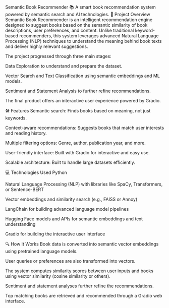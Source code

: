 Semantic Book Recommender
📚 A smart book recommendation system powered by semantic search and AI technologies.
🚀 Project Overview
Semantic Book Recommender is an intelligent recommendation engine designed to suggest books based on the semantic similarity of book descriptions, user preferences, and content. Unlike traditional keyword-based recommenders, this system leverages advanced Natural Language Processing (NLP) techniques to understand the meaning behind book texts and deliver highly relevant suggestions.

The project progressed through three main stages:

Data Exploration to understand and prepare the dataset.

Vector Search and Text Classification using semantic embeddings and ML models.

Sentiment and Statement Analysis to further refine recommendations.

The final product offers an interactive user experience powered by Gradio.

🛠 Features
Semantic search: Finds books based on meaning, not just keywords.

Context-aware recommendations: Suggests books that match user interests and reading history.

Multiple filtering options: Genre, author, publication year, and more.

User-friendly interface: Built with Gradio for interactive and easy use.

Scalable architecture: Built to handle large datasets efficiently.

💻 Technologies Used
Python

Natural Language Processing (NLP) with libraries like SpaCy, Transformers, or Sentence-BERT

Vector embeddings and similarity search (e.g., FAISS or Annoy)

LangChain for building advanced language model pipelines

Hugging Face models and APIs for semantic embeddings and text understanding

Gradio for building the interactive user interface

🔍 How It Works
Book data is converted into semantic vector embeddings using pretrained language models.

User queries or preferences are also transformed into vectors.

The system computes similarity scores between user inputs and books using vector similarity (cosine similarity or others).

Sentiment and statement analyses further refine the recommendations.

Top matching books are retrieved and recommended through a Gradio web interface.

